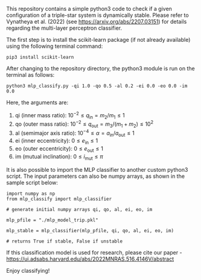 This repository contains a simple python3 code to check if a given configuration of a triple-star system is dynamically stable. Please refer to Vynatheya et al. (2022) (see https://arxiv.org/abs/2207.03151) for details regarding the multi-layer perceptron classifier.

The first step is to install the scikit-learn package (if not already available) using the following terminal command:

    pip3 install scikit-learn
    
After changing to the repository directory, the python3 module is run on the terminal as follows:

    python3 mlp_classify.py -qi 1.0 -qo 0.5 -al 0.2 -ei 0.0 -eo 0.0 -im 0.0
    
Here, the arguments are:

1) qi (inner mass ratio):   $10^{-2} \leq q_{\mathrm{in}} = m_2 / m_1 \leq 1$
2) qo (outer mass ratio):   $10^{-2} \leq q_{\mathrm{out}} = m_3 / (m_1+m_2) \leq 10^{2}$
3) al (semimajor axis ratio):   $10^{-4} \leq \alpha = a_{\mathrm{in}} / a_{\mathrm{out}} \leq 1$
4) ei (inner eccentricity):   $0 \leq e_{\mathrm{in}} \leq 1$
5) eo (outer eccentricity):   $0 \leq e_{\mathrm{out}} \leq 1$
6) im (mutual inclination):   $0 \leq i_{\mathrm{mut}} \leq \pi$

It is also possible to import the MLP classifier to another custom python3 script. The input parameters can also be numpy arrays, as shown in the sample script below:

    import numpy as np
    from mlp_classify import mlp_classifier

    # generate initial numpy arrays qi, qo, al, ei, eo, im

    mlp_pfile = "./mlp_model_trip.pkl"

    mlp_stable = mlp_classifier(mlp_pfile, qi, qo, al, ei, eo, im)

    # returns True if stable, False if unstable

If this classification model is used for research, please cite our paper - https://ui.adsabs.harvard.edu/abs/2022MNRAS.516.4146V/abstract

Enjoy classifying!
